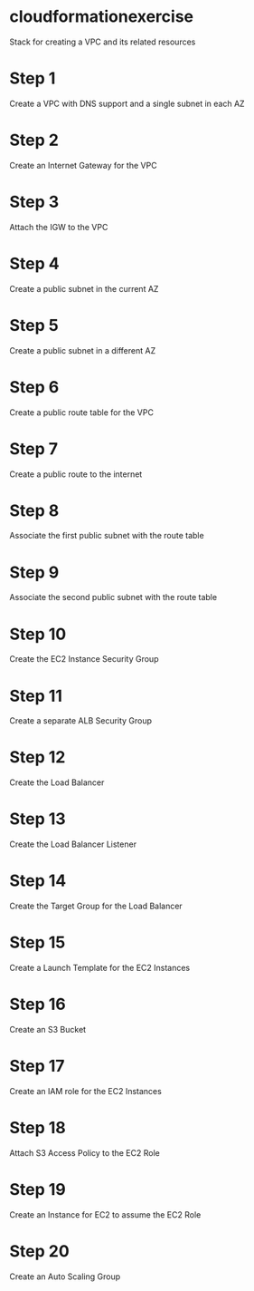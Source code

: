 # cloudformationexercise
Stack for creating a VPC and its related resources
# Step 1
Create a VPC with DNS support and a single subnet in each AZ
# Step 2
Create an Internet Gateway for the VPC
# Step 3
Attach the IGW to the VPC
# Step 4
Create a public subnet in the current AZ
# Step 5
Create a public subnet in a different AZ
# Step 6
Create a public route table for the VPC
# Step 7
Create a public route to the internet
# Step 8
Associate the first public subnet with the route table
# Step 9
Associate the second public subnet with the route table
# Step 10
Create the EC2 Instance Security Group
# Step 11
Create a separate ALB Security Group
# Step 12
Create the Load Balancer
# Step 13
Create the Load Balancer Listener
# Step 14
Create the Target Group for the Load Balancer
# Step 15
Create a Launch Template for the EC2 Instances
# Step 16
Create an S3 Bucket
# Step 17
Create an IAM role for the EC2 Instances
# Step 18
Attach S3 Access Policy to the EC2 Role
# Step 19
Create an Instance for EC2 to assume the EC2 Role
# Step 20
Create an Auto Scaling Group

